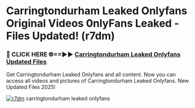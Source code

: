 # Carringtondurham Leaked Onlyfans Original Videos 0nlyFans Leaked - Files Updated! (r7dm)

<h3>🔴 CLICK HERE 🌐==►► <a href="https://tinyurl.com/4seja8ks" rel="nofollow">Carringtondurham Leaked Onlyfans Updated Files</a></h3>

Get Carringtondurham Leaked Onlyfans and all content. Now you can access all videos and pictures of Carringtondurham Leaked Onlyfans. New Updated Files 2025!

[![r7dm](https://i.imgur.com/EWjZXRe.gif)](https://tinyurl.com/4seja8ks)
carringtondurham leaked onlyfans